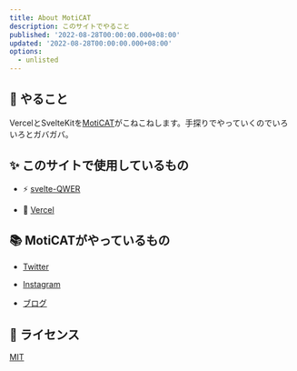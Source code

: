 ```yaml
---
title: About MotiCAT
description: このサイトでやること
published: '2022-08-28T00:00:00.000+08:00'
updated: '2022-08-28T00:00:00.000+08:00'
options:
  - unlisted
---
```


## 🎉 やること

VercelとSvelteKitを[MotiCAT](https://twitter.com/m0ticat)がこねこねします。手探りでやっていくのでいろいろとガバガバ。

## ✨ このサイトで使用しているもの

- ⚡ [svelte-QWER](https://github.com/kwchang0831/svelte-QWER)

- 🤗 [Vercel](https://vercel.com/)

## 📚 MotiCATがやっているもの

- [Twitter](https://twitter.com/m0ticat)

- [Instagram](https://instagram.com/moticat08)

- [ブログ](https://moticat.net)

## 📝 ライセンス

[MIT](https://github.com/kwchang0831/svelte-QWER/blob/main/LICENSE)
